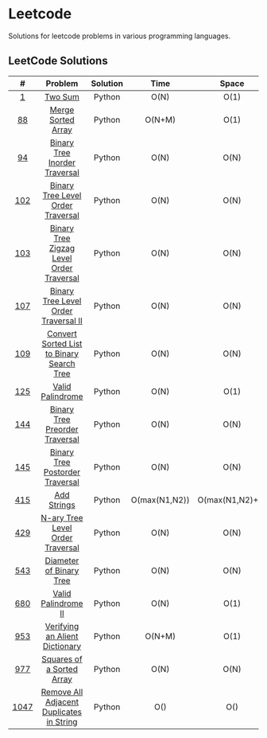 # Leetcode

Solutions for leetcode problems in various programming languages.

## LeetCode Solutions 

|                                        #                                        |                                                Problem                                                | Solution |     Time      |      Space      | Difficulty |
| :-----------------------------------------------------------------------------: | :---------------------------------------------------------------------------------------------------: | :------: | :-----------: | :-------------: | :--------: |
|                   [1](https://leetcode.com/problems/two-sum/)                   |                                    [Two Sum](/Python/1_Two_Sum.py)                                    |  Python  |     O(N)      |      O(1)       |    Easy    |
|             [88](https://leetcode.com/problems/merge-sorted-array/)             |                         [Merge Sorted Array](Python/88_Merge_Sorted_Array.py)                         |  Python  |    O(N+M)     |      O(1)       |    Easy    |
|       [94](https://leetcode.com/problems/binary-tree-inorder-traversal/)        |              [Binary Tree Inorder Traversal](Python/94_Binary_Tree_Inorder_Traversal.py)              |  Python  |     O(N)      |      O(N)       |    Easy    |
|     [102](https://leetcode.com/problems/binary-tree-level-order-traversal/)     |         [Binary Tree Level Order Traversal](/Python/102_Binary_Tree_Level_Order_Traversal.py)         |  Python  |     O(N)      |      O(N)       |    Easy    |
| [103](https://leetcode.com/problems/binary-tree-zigzag-level-order-traversal/)  |  [Binary Tree Zigzag Level Order Traversal](/Python/103_Binary_Tree_Zigzag_Level_Order_Traversal.py)  |  Python  |     O(N)      |      O(N)       |   Medium   |
|   [107](https://leetcode.com/problems/binary-tree-level-order-traversal-ii/)    |      [Binary Tree Level Order Traversal II](/Python/107_Binary_Tree_Level_Order_Traversal_II.py)      |  Python  |     O(N)      |      O(N)       |   Medium   |
| [109](https://leetcode.com/problems/convert-sorted-list-to-binary-search-tree/) | [Convert Sorted List to Binary Search Tree](/Python/109_Convert_Sorted_List_To_Binary_Search_Tree.py) |  Python  |     O(N)      |      O(N)       |   Medium   |
|             [125](https://leetcode.com/problems/valid-palindrome/)              |                          [Valid Palindrome](/Python/125_Valid_Palindrome.py)                          |  Python  |     O(N)      |      O(1)       |    Easy    |
|      [144](https://leetcode.com/problems/binary-tree-preorder-traversal/)       |            [Binary Tree Preorder Traversal](/Python/144_Binary_Tree_Preorder_Traversal.py)            |  Python  |     O(N)      |      O(N)       |    Easy    |
|      [145](https://leetcode.com/problems/binary-tree-postorder-traversal/)      |           [Binary Tree Postorder Traversal](/Python/145_Binary_Tree_Postorder_Traversal.py)           |  Python  |     O(N)      |      O(N)       |    Easy    |
|                [415](https://leetcode.com/problems/add-strings/)                |                               [Add Strings](/Python/415_Add_Strings.py)                               |  Python  | O(max(N1,N2)) | O(max(N1,N2)+1) |    Easy    |
|     [429](https://leetcode.com/problems/n-ary-tree-level-order-traversal/)      |          [N-ary Tree Level Order Traversal](/Python/429_N-ary_Tree_LeveL_Order_Traversal.py)          |  Python  |     O(N)      |      O(N)       |   Medium   |
|          [543](https://leetcode.com/problems/diameter-of-binary-tree/)          |                   [Diameter of Binary Tree](/Python/543_Diameter_Of_Binary_Tree.py)                   |  Python  |     O(N)      |      O(N)       |    Easy    |
|            [680](https://leetcode.com/problems/valid-palindrome-ii/)            |                       [Valid Palindrome II](/Python/680_Valid_Palindrome_II.py)                       |  Python  |     O(N)      |      O(1)       |    Easy    |
|       [953](https://leetcode.com/problems/verifying-an-alien-dictionary/)       |            [Verifying an Alient Dictionary](/Python/953_Verifying_An_Alient_Dictionary.py)            |  Python  |    O(N+M)     |      O(1)       |    Easy    |
|         [977](https://leetcode.com/problems/squares-of-a-sorted-array/)         |                 [Squares of a Sorted Array](/Python/977_Squares_Of_A_Sorted_Array.py)                 |  Python  |     O(N)      |      O(N)       |    Easy    |
| [1047](https://leetcode.com/problems/remove-all-adjacent-duplicates-in-string/) | [Remove All Adjacent Duplicates in String](/Python/1047_Remove_All_Adjacent_Duplicates_In_String.py)  |  Python  |      O()      |       O()       |    Easy    |
